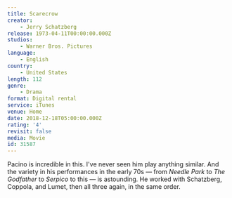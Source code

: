 ```yaml
---
title: Scarecrow
creator:
    - Jerry Schatzberg
release: 1973-04-11T00:00:00.000Z
studios:
    - Warner Bros. Pictures
language:
    - English
country:
    - United States
length: 112
genre:
    - Drama
format: Digital rental
service: iTunes
venue: Home
date: 2018-12-18T05:00:00.000Z
rating: '4'
revisit: false
media: Movie
id: 31587
---
```


Pacino is incredible in this. I've never seen him play anything similar. And the variety in his performances in the early 70s — from <em>Needle Park</em> to <em>The Godfather</em> to <em>Serpico</em> to this — is astounding. He worked with Schatzberg, Coppola, and Lumet, then all three again, in the same order.
